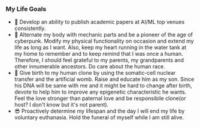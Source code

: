 ### My Life Goals
- :page_facing_up: Develop an ability to publish academic papers at AI/ML top venues consistently.
- :robot: Alternate my body with mechanic parts and be a pioneer of the age of cyberpunk. Modify my physical functionality on occasion and extend my life as long as I want. Also, keep my heart running in the water tank at my home to remember and to keep remind that I was once a human. Therefore, I should feel grateful to my parents, my grandparents and other innumerable ancestors. Do care about the human race.
- :seedling: Give birth to my human clone by using the somatic-cell nuclear transfer and the artificial womb. Raise and educate him as my son. Since his DNA will be same with me and it might be hard to change after birth, devote to help him to improve any epigenetic characteristic he wants. Feel the love stronger than paternal love and be responsibile clone(or host? I don't know but it's not parent).
- :sunglasses: Proactively determine my lifespan and the day I will end my life by voluntary euthanasia. Hold the funeral of myself while I am still alive.

<!--
**nonconvexopt/nonconvexopt** is a ✨ _special_ ✨ repository because its `README.md` (this file) appears on your GitHub profile.

Here are some ideas to get you started:

- 🔭 I’m currently working on ...
- 🌱 I’m currently learning ...
- 👯 I’m looking to collaborate on ...
- 🤔 I’m looking for help with ...
- 💬 Ask me about ...
- 📫 How to reach me: ...
- 😄 Pronouns: ...
- ⚡ Fun fact: ...
-->
